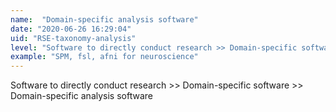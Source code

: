 ```yaml
---
name:  "Domain-specific analysis software"
date: "2020-06-26 16:29:04"
uid: "RSE-taxonomy-analysis"
level: "Software to directly conduct research >> Domain-specific software >> Domain-specific analysis software"
example: "SPM, fsl, afni for neuroscience" 
---
```


Software to directly conduct research >> Domain-specific software >> Domain-specific analysis software